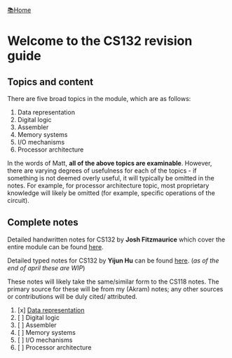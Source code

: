 <flex style="display:flex; justify-content:space-between;">
<a href="../index.html">📚Home</a>
</flex>

# Welcome to the CS132 revision guide

## Topics and content

There are five broad topics in the module, which are as follows:

1. Data representation
2. Digital logic
3. Assembler
4. Memory systems
5. I/O mechanisms
6. Processor architecture

In the words of Matt, **all of the above topics are examinable**. However, there are varying degrees of usefulness for each of the topics - if something is not deemed overly useful, it will typically be omitted in the notes. For example, for processor architecture topic, most proprietary knowledge will likely be omitted (for example, specific operations of the circuit).

## Complete notes

Detailed handwritten notes for CS132 by **Josh Fitzmaurice** which cover the entire module can be found [here](./CS132_full.pdf).


Detailed typed notes for CS132 by **Yijun Hu** can be found [here](https://adrakaris.github.io/blog-cs/cs132/index.html). (*as of the end of april these are WIP*)

These notes will likely take the same/similar form to the CS118 notes. The primary source for these will be from my (Akram) notes; any other sources or contributions will be duly cited/ attributed.

1. [x] [Data representation](part1.html)
2. [ ] Digital logic
3. [ ] Assembler
4. [ ] Memory systems
5. [ ] I/O mechanisms
6. [ ] Processor architecture